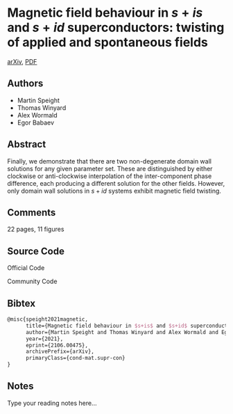 
# Magnetic field behaviour in $s+is$ and $s+id$ superconductors: twisting of applied and spontaneous fields

[arXiv](https://arxiv.org/abs/2106.0475), [PDF](https://arxiv.org/pdf/2106.0475.pdf)

## Authors

- Martin Speight
- Thomas Winyard
- Alex Wormald
- Egor Babaev

## Abstract

Finally, we demonstrate that there are two non-degenerate domain wall solutions for any given parameter set. These are distinguished by either clockwise or anti-clockwise interpolation of the inter-component phase difference, each producing a different solution for the other fields. However, only domain wall solutions in $s+id$ systems exhibit magnetic field twisting.

## Comments

22 pages, 11 figures

## Source Code

Official Code



Community Code



## Bibtex

```tex
@misc{speight2021magnetic,
      title={Magnetic field behaviour in $s+is$ and $s+id$ superconductors: twisting of applied and spontaneous fields}, 
      author={Martin Speight and Thomas Winyard and Alex Wormald and Egor Babaev},
      year={2021},
      eprint={2106.00475},
      archivePrefix={arXiv},
      primaryClass={cond-mat.supr-con}
}
```

## Notes

Type your reading notes here...

